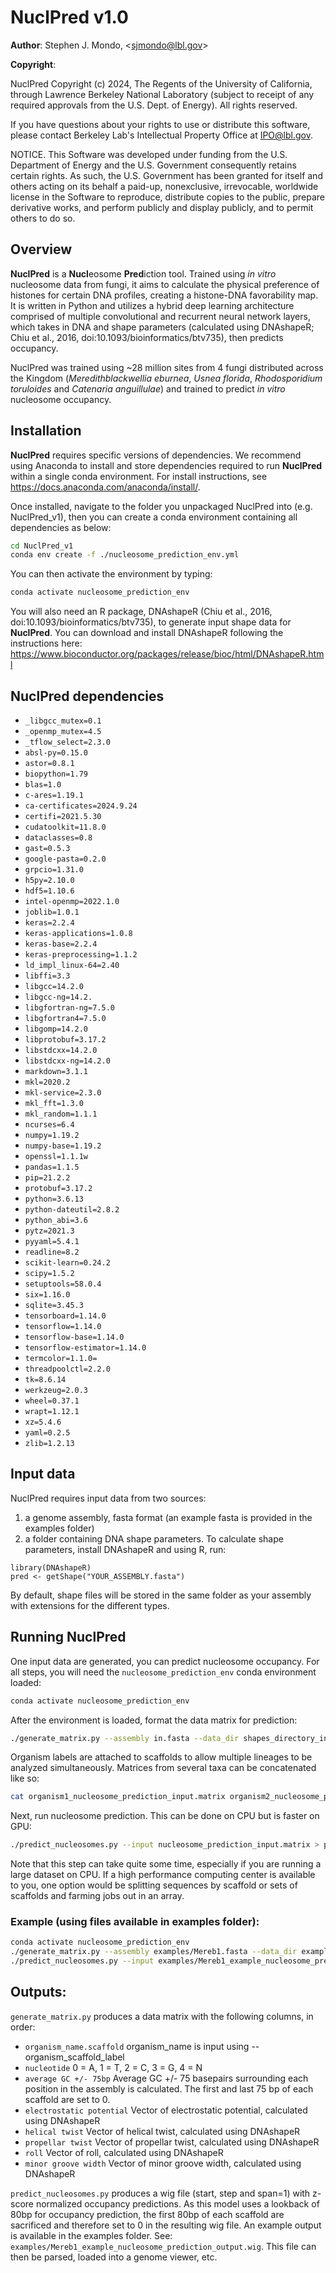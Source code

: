 NuclPred v1.0
================

**Author**: Stephen J. Mondo, \<<sjmondo@lbl.gov>\>

**Copyright**:

NuclPred Copyright (c) 2024, The Regents of the University of California, through Lawrence Berkeley National Laboratory (subject to receipt of any required approvals from the U.S. Dept. of Energy). All rights reserved.

If you have questions about your rights to use or distribute this software, please contact Berkeley Lab's Intellectual Property Office at IPO@lbl.gov.

NOTICE.  This Software was developed under funding from the U.S. Department of Energy and the U.S. Government consequently retains certain rights.  As such, the U.S. Government has been granted for itself and others acting on its behalf a paid-up, nonexclusive, irrevocable, worldwide license in the Software to reproduce, distribute copies to the public, prepare derivative works, and perform publicly and display publicly, and to permit others to do so.

## Overview

**NuclPred** is a **Nucl**eosome **Pred**iction tool. Trained using *in vitro* nucleosome data from fungi, it aims to calculate the physical preference of histones for certain DNA profiles, creating a histone-DNA favorability map. It is written in Python and utilizes a hybrid deep learning architecture comprised of multiple convolutional and recurrent neural network layers, which takes in DNA and shape parameters (calculated using DNAshapeR; Chiu et al., 2016, doi:10.1093/bioinformatics/btv735), then predicts occupancy. 

NuclPred was trained using ~28 million sites from 4 fungi distributed across the Kingdom (*Meredithblackwellia eburnea*, *Usnea florida*, *Rhodosporidium toruloides* and *Catenaria anguillulae*) and trained to predict *in vitro* nucleosome occupancy.


## Installation

**NuclPred** requires specific versions of dependencies. We recommend using Anaconda to install and store dependencies required to run **NuclPred** within a single conda environment. For install instructions, see https://docs.anaconda.com/anaconda/install/. 

Once installed, navigate to the folder you unpackaged NuclPred into (e.g. NuclPred_v1), then you can create a conda environment containing all dependencies as below: 

```bash
cd NuclPred_v1
conda env create -f ./nucleosome_prediction_env.yml
```

You can then activate the environment by typing: 

```bash
conda activate nucleosome_prediction_env 
```

You will also need an R package, DNAshapeR (Chiu et al., 2016, doi:10.1093/bioinformatics/btv735), to generate input shape data for **NuclPred**. You can download and install DNAshapeR following the instructions here: https://www.bioconductor.org/packages/release/bioc/html/DNAshapeR.html

## NuclPred dependencies

* `_libgcc_mutex=0.1`
* `_openmp_mutex=4.5`
* `_tflow_select=2.3.0`
* `absl-py=0.15.0`
* `astor=0.8.1`
* `biopython=1.79`
* `blas=1.0`
* `c-ares=1.19.1`
* `ca-certificates=2024.9.24`
* `certifi=2021.5.30`
* `cudatoolkit=11.8.0`
* `dataclasses=0.8`
* `gast=0.5.3`
* `google-pasta=0.2.0`
* `grpcio=1.31.0`
* `h5py=2.10.0`
* `hdf5=1.10.6`
* `intel-openmp=2022.1.0`
* `joblib=1.0.1`
* `keras=2.2.4`
* `keras-applications=1.0.8`
* `keras-base=2.2.4`
* `keras-preprocessing=1.1.2`
* `ld_impl_linux-64=2.40`
* `libffi=3.3`
* `libgcc=14.2.0`
* `libgcc-ng=14.2.`
* `libgfortran-ng=7.5.0`
* `libgfortran4=7.5.0`
* `libgomp=14.2.0`
* `libprotobuf=3.17.2`
* `libstdcxx=14.2.0`
* `libstdcxx-ng=14.2.0`
* `markdown=3.1.1`
* `mkl=2020.2`
* `mkl-service=2.3.0`
* `mkl_fft=1.3.0`
* `mkl_random=1.1.1`
* `ncurses=6.4`
* `numpy=1.19.2`
* `numpy-base=1.19.2`
* `openssl=1.1.1w`
* `pandas=1.1.5`
* `pip=21.2.2`
* `protobuf=3.17.2`
* `python=3.6.13`
* `python-dateutil=2.8.2`
* `python_abi=3.6`
* `pytz=2021.3`
* `pyyaml=5.4.1`
* `readline=8.2`
* `scikit-learn=0.24.2`
* `scipy=1.5.2`
* `setuptools=58.0.4`
* `six=1.16.0`
* `sqlite=3.45.3`
* `tensorboard=1.14.0`
* `tensorflow=1.14.0`
* `tensorflow-base=1.14.0`
* `tensorflow-estimator=1.14.0`
* `termcolor=1.1.0=`
* `threadpoolctl=2.2.0`
* `tk=8.6.14`
* `werkzeug=2.0.3`
* `wheel=0.37.1`
* `wrapt=1.12.1`
* `xz=5.4.6`
* `yaml=0.2.5`
* `zlib=1.2.13`

## Input data

NuclPred requires input data from two sources:

1) a genome assembly, fasta format (an example fasta is provided in the examples folder)
2) a folder containing DNA shape parameters. To calculate shape parameters, install DNAshapeR and using R, run:

```
library(DNAshapeR)
pred <- getShape("YOUR_ASSEMBLY.fasta")
```

By default, shape files will be stored in the same folder as your assembly with extensions for the different types.

## Running NuclPred

One input data are generated, you can predict nucleosome occupancy. For all steps, you will need the `nucleosome_prediction_env` conda environment loaded:

```bash
conda activate nucleosome_prediction_env 
```

After the environment is loaded, format the data matrix for prediction:
```bash
./generate_matrix.py --assembly in.fasta --data_dir shapes_directory_in --organism_scaffold_label label > nucleosome_prediction_input.matrix
```

Organism labels are attached to scaffolds to allow multiple lineages to be analyzed simultaneously. Matrices from several taxa can be concatenated like so:

```bash
cat organism1_nucleosome_prediction_input.matrix organism2_nucleosome_prediction_input.matrix ... organismN_nucleosome_prediction_input.matrix > all_organisms_merged.matrix
```

Next, run nucleosome prediction. This can be done on CPU but is faster on GPU:

```bash
./predict_nucleosomes.py --input nucleosome_prediction_input.matrix > predictions.wig
```

Note that this step can take quite some time, especially if you are running a large dataset on CPU. If a high performance computing center is available to you, one option would be splitting sequences by scaffold or sets of scaffolds and farming jobs out in an array.

### Example (using files available in examples folder):

```bash
conda activate nucleosome_prediction_env
./generate_matrix.py --assembly examples/Mereb1.fasta --data_dir examples/ --organism_scaffold_label Mereb1 > Mereb1_input.matrix #this will generate a full dataset for Meredithblackwellia eburnea. Best to use the test file available in examples folder for a quick test.
./predict_nucleosomes.py --input examples/Mereb1_example_nucleosome_prediction_input.matrix > Mereb1_nucleosome_predictions.wig
```

## Outputs:

`generate_matrix.py` produces a data matrix with the following columns, in order:

* `organism_name.scaffold` organism_name is input using --organism_scaffold_label
* `nucleotide` 0 = A, 1 = T, 2 = C, 3 = G, 4 = N
* `average GC +/- 75bp` Average GC +/- 75 basepairs surrounding each position in the assembly is calculated. The first and last 75 bp of each scaffold are set to 0.
* `electrostatic potential` Vector of electrostatic potential, calculated using DNAshapeR
* `helical twist` Vector of helical twist, calculated using DNAshapeR
* `propellar twist` Vector of propellar twist, calculated using DNAshapeR
* `roll` Vector of roll, calculated using DNAshapeR
* `minor groove width` Vector of minor groove width, calculated using DNAshapeR

`predict_nucleosomes.py` produces a wig file (start, step and span=1) with z-score normalized occupancy predictions. As this model uses a lookback of 80bp for occupancy prediction, the first 80bp of each scaffold are sacrificed and therefore set to 0 in the resulting wig file. An example output is available in the examples folder. See: `examples/Mereb1_example_nucleosome_prediction_output.wig`. This file can then be parsed, loaded into a genome viewer, etc.

